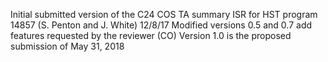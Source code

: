 Initial submitted version of the C24 COS TA summary ISR for HST program 14857 (S. Penton and J. White) 12/8/17
Modified versions 0.5 and 0.7 add features requested by the reviewer (CO)
Version 1.0 is the proposed submission of May 31, 2018

